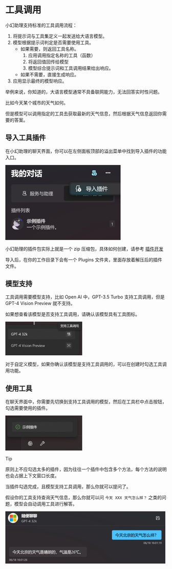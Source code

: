 # 工具调用

小幻助理支持标准的工具调用流程：

1. 将提示词与工具集定义一起发送给大语言模型。
2. 模型根据提示词判定是否需要使用工具。
    - 如果需要，则返回工具名称。
        1. 应用调用指定名称的工具（函数）
        2. 将返回值回传给模型
        3. 模型综合提示词和工具调用结果给出响应。
    - 如果不需要，直接生成响应。
3. 应用显示最终的模型响应。

举例来说，你知道的，大语言模型通常不具备联网能力，无法回答实时性问题。

比如今天某个城市的天气如何。

但是模型可以调用指定的工具去获取最新的天气信息，然后根据天气信息返回你需要的答案。

## 导入工具插件

在小幻助理的聊天界面，你可以在左侧面板顶部的溢出菜单中找到导入插件的功能入口。

<div style="max-width:360px">

![工具调用弹窗](./assets/zh/chat-tool-overflyout.png)

</div>

小幻助理的插件包实际上就是一个 zip 压缩包，具体如何创建，请参考 [插件开发](./tool-dev)

导入后，在你的工作目录下会有一个 Plugins 文件夹，里面存放着解压后的插件文件。

## 模型支持

工具调用需要模型支持，比如 Open AI 中，GPT-3.5 Turbo 支持工具调用，但是 GPT-4 Vision Preview 就不支持。

如果想查看该模型是否支持工具调用，请确认该模型具有工具图标。

<div style="max-width:240px">

![工具调用弹窗](./assets/zh/tool-model.png)

</div>

对于自定义模型，如果你确认该模型是支持工具调用的，可以在创建时勾选工具调用功能。

## 使用工具

在聊天界面中，你需要先切换到支持工具调用的模型，然后在工具栏中点击按钮，勾选需要使用的插件。

<div style="max-width:240px">

![工具调用弹窗](./assets/zh/tool-call-flyout.png)

</div>

> [!TIP]
> 原则上不应勾选太多的插件，因为往往一个插件中包含多个方法，每个方法的说明也会占据上下文窗口长度。

当插件勾选完成，且模型支持工具调用，那么你就可以提问了。

假设你的工具支持查询天气信息，那么你就可以问 `今天 XXX 天气怎么样？` 之类的问题，模型会自动调用工具进行解答。

<div style="max-width:500px">

![天气问答](./assets/zh/chat-weatcher.png)

</div>